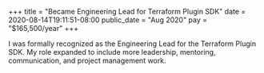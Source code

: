 +++
title = "Became Engineering Lead for Terraform Plugin SDK"
date = 2020-08-14T19:11:51-08:00
public_date = "Aug 2020"
pay = "$165,500/year"
+++

I was formally recognized as the Engineering Lead for the Terraform Plugin SDK. My role expanded to include more leadership, mentoring, communication, and project management work.
